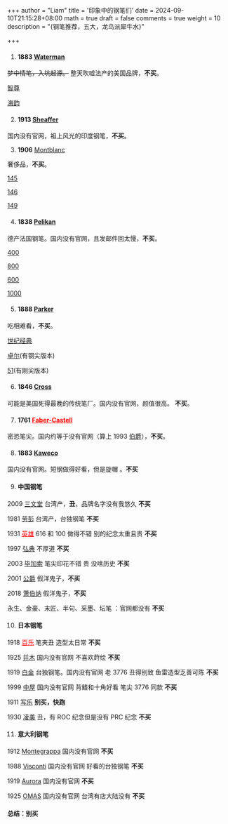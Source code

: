 +++
author = "Liam"
title = '印象中的钢笔们'
date = 2024-09-10T21:15:28+08:00
math = true 
draft = false
comments = true
weight = 10
description = "{钢笔推荐，五大，龙鸟派犀牛水}"

+++

1. #### 1883 [Waterman](https://www.waterman-zh.cn/)

~~梦中情笔，入坑起源。~~ 整天吹嘘法产的美国品牌，**不买**。

[智尊](https://www.waterman-zh.cn/exception-pens-china.html)

[海韵](https://www.waterman-zh.cn/carene-pens-china.html)



2. ####  1913 [Sheaffer](https://sheaffer.com/)

国内没有官网，祖上风光的印度钢笔，**不买**。



3. **1906** [Montblanc](https://www.montblanc.cn/cn/zh-cn/home.html)

奢侈品，**不买**。

[145](https://www.montblanc.cn/cn/zh-cn/collection/writing-instruments/meisterstuck/mb132464-meisterstueck-gold-coated-classique-fountain-pen-m.html)

[146](https://www.montblanc.cn/cn/zh-cn/collection/writing-instruments/meisterstuck/mb132460-meisterstueck-gold-coated-legrand-fountain-pen-m.html)

[149](https://www.montblanc.cn/cn/zh-cn/collection/writing-instruments/meisterstuck/mb132113-meisterstueck-gold-coated-149-fountain-pen-m.html)



4. #### 1838 [Pelikan](https://www.pelikan.com/)

德产法国钢笔。国内没有官网，且发邮件回太慢，**不买**。

[400](https://detail.tmall.com/item.htm?id=656546423243&scene=taobao_shop&spm=a1z10.1-b.w5003-24574726500.2.4e49341eL0V4EQ&skuId=4730612692269)

[800](https://detail.tmall.com/item.htm?abbucket=9&id=658939576087&pisk=fFXK4KO_bP4nUynt6bNMZpegxxqgoTIeCwSjEUYnNNQO4ZplxwVFw1IVWkJlrgTRyNYNKk8uY4QR2MdBA3MBCVtXD2TSdgiJVNvBa6Yk-UpR4ZEgo-2cYMJyhr40nTHLpGvBAUMBFuT62nSafHSfYMJyPc07i1sEyUnYObtWPlp62ntBFHOWClKJ439WRQg1f3T6FU_WOFw64nKBV3GB5lKvD4iBRXMs5nKSP2_WFlp6Vnl20JLzPEkRaPEbzbG5gYM5dJRpkv86bhXOuBTXTRD-e0-p9EsBWryYAUO14QBr4YdcAs7ycwgQyUWOf91flPcHRsKRm_QYhY-NOwB6wOqzHGJp2I9W60M5XdTWMOvbhVKN1Mf5Lwn-FHWhnQL26uMyZd6DGs_K4oS6d3_ygT4qLes50t5DHJ32v1svBglfntdOLqYvqXZTXblyOh7bkGPsvtQprhL0jFcraCQ2XEqTXblyOh-9olcmabROu&rn=b3318ebb22177bb7702bb0793b528cb5&spm=a1z10.5-b.w4011-23793798797.104.5eac5f3c0gu8SQ&skuId=4933259947901)

[600](https://detail.tmall.com/item.htm?abbucket=3&id=658934972285&pisk=fnymdOMeiSlbUPRoq_kf_fWAqo1JlnMsMPptWA3Na4uSWSUTMNDgr4ptMsaOj74aPj34Il9iblz1cVIfwoZjCA7dJwBLcowWbMC8nfrrauip3EPR2G2qCA7dSQpZG9D_Rq-wBqRr44iibdl474orb4o2_qzZzboEbKka7ASoacm27dkZgUrrPDd27Iuq4ToEXc8Z0PrPqcGqIEuxgfePkxVWiPPX98nmiVvxrd4UUpho8ogyQ62omegU04vwQqhM_SruDZvQ2xwT-DUAUK43bkNZZRYP-Vwu4-PaVEbinuUbKxyhoKn-FqGU_bjV3uDmof2iaHdSn5zbIjNDfMZr3zNIRj55P02Ypf0IZU742u0qt54APduYtuzo98LJpvPQrRcELg-2aB7TOdiPX8R61joSq2LURXmEiecc_gjkTPGqVmrRqgA61joSq2IlqByjg0i42&rn=c75603a2d14c373185642ca8e2b67789&spm=a1z10.3-b.w4011-23793968021.66.4e3a2a70sfaeiL&skuId=4759810725049)

[1000](https://detail.tmall.com/item.htm?abbucket=3&id=647854657748&rn=82228ed996f89876f23d151a65b8b160&spm=a1z10.3-b.w4011-23793968021.52.5eb32a70auzNRD&skuId=4675288353651)



5. #### 1888 [Parker](https://www.parkerpen.cn/)

吃相难看，**不买**。

[世纪经典](https://www.parkerpen.cn/duofold-pens-cn.html)

[卓尔](https://www.parkerpen.cn/sonnet-pens-cn.html)(有钢尖版本)

[51](https://www.parkerpen.cn/parker-51-pens-cn.html)(有刚尖版本)



6. #### 1846 [Cross](https://cross.com/)

可能是美国死得最晚的传统笔厂。国内没有官网，颜值很高。 **不买**。



7. #### 1761 <a href="https://www.faber-castell.cn/" style="color:red;">Faber-Castell</a>


密恐笔尖。国内约等于没有官网（算上 1993 [伯爵](http://www.graf-von-faber-castell.com.cn/)），**不买**。



8. #### 1883 [Kaweco](https://www.kaweco-pen.com/)

国内没有官网。短钢做得好看，但是旋帽 。**不买**



9. #### 中国钢笔

2009 [三文堂](https://www.twsbi.com/) 台湾产，**丑**，品牌名字没有我悠久 **不买**

1981 [劳彭](https://laban.com/) 台湾产，台独钢笔 **不买**

1931 <a href="https://hero.com.cn/" style="color:red;">英雄</a> 616 和 100 做得不错 别的纪念太重且贵 **不买**

1997 [弘典](http://www.winwinsky.com/index.asp) 不厚道 **不买**

2003 [毕加索](https://www.sh-picasso.com/) 笔尖印花不错 贵 没啥历史 **不买**

2001 [公爵](https://dukebg.pw666.cn/) 假洋鬼子，**不买**

2018 [萧伯纳](http://www.bernardshaw.vip/) 假洋鬼子，**不买**

永生、金豪、末匠、半句、采墨、坛笔 ：官网都没有 **不买**



10. #### 日本钢笔

1918 <a href="https://www.pilotpen.com.cn/" style="color:red;">百乐</a> 笔夹丑 造型太日常 **不买**

1925 [并木](https://www.pilot-namiki.com/en/) 国内没有官网 不喜欢莳绘 **不买**

1919 [白金](https://www.platinum-pen.co.jp/) 台独钢笔。国内没有官网 老 3776 丑得别致 鱼雷造型乏善可陈 **不买**

1999 [中屋](https://www.nakaya.org/) 国内没有官网 背鳍和十角好看 笔尖 3776 同款 **不买**

1911 [写乐](https://cn.sailor.co.jp/) **别买，快跑**

1930 [凌美](http://www.lamy.hk/) 丑，有 ROC 纪念但是没有 PRC 纪念 **不买**



11. #### 意大利钢笔

1912 [Montegrappa](https://www.montegrappa.com/) 国内没有官网  **不买**

1988 [Visconti](https://www.visconti.it/) 国内没有官网 好看的台独钢笔 **不买**

1919 [Aurora](https://www.aurorapen.it/) 国内没有官网 **不买**

1925 [OMAS](https://omasofficial.com/) 国内没有官网 台湾有店大陆没有 **不买**







####  总结：别买
